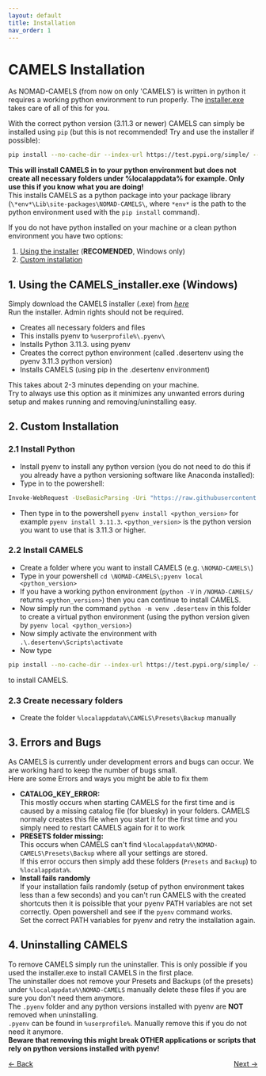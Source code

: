 ```yaml
---
layout: default
title: Installation
nav_order: 1
---
```




# CAMELS Installation

As NOMAD-CAMELS (from now on only 'CAMELS') is written in python it requires a working python environment to run properly.
The [installer.exe](#1-using-the-camels_installerexe) takes care of all of this for you.

With the correct python version (3.11.3 or newer) CAMELS can simply be installed using `pip`
(but this is not recommended! Try and use the installer if possible):
```bash
pip install --no-cache-dir --index-url https://test.pypi.org/simple/ --extra-index-url https://pypi.org/simple nomad-camels
```
**This will install CAMELS in to your python environment but does not create all necessary folders under %localappdata% for example. Only use this if you know what you are doing!**\
This installs CAMELS as a python package into your package library (`\*env*\Lib\site-packages\NOMAD-CAMELS\`, where `*env*` is the path to the python environment used with the `pip install` command).


[comment]: <> (# Installing on Windows)

If you do not have python installed on your machine or a clean python environment you have two options:
1. [Using the installer](#1-using-the-camels_installerexe) (**RECOMENDED**, Windows only)
2. [Custom installation](#2-custom-installation)


## 1. Using the CAMELS_installer.exe (Windows)
Simply download the CAMELS installer (.exe) from *[here](https://github.com/A-D-Fuchs/CAMELS_installer/blob/main/Output/NOMAD-CAMELS_installer.exe)*\
Run the installer. Admin rights should not be required. 

- Creates all necessary folders and files
- This installs pyenv to `%userprofile%\.pyenv\`
- Installs Python 3.11.3. using pyenv
- Creates the correct python environment (called .desertenv using the pyenv 3.11.3 python version)
- Installs CAMELS (using pip in the .desertenv environment)

This takes about 2-3 minutes depending on your machine.\
Try to always use this option as it minimizes any unwanted errors during setup and makes running and removing/uninstalling easy.

## 2. Custom Installation

### 2.1 Install Python

- Install pyenv to install any python version (you do not need to do this if you already have a python versioning software like Anaconda installed):
- Type in to the powershell:
```bash
Invoke-WebRequest -UseBasicParsing -Uri "https://raw.githubusercontent.com/pyenv-win/pyenv-win/master/pyenv-win/install-pyenv-win.ps1" -OutFile "./install-pyenv-win.ps1"; &"./install-pyenv-win.ps1"
```
- Then type in to the powershell `pyenv install <python_version>` for example `pyenv install 3.11.3`.
`<python_version>` is the python version you want to use that is 3.11.3 or higher.
### 2.2 Install CAMELS
- Create a folder where you want to install CAMELS (e.g. `\NOMAD-CAMELS\`)
- Type in your powershell `cd \NOMAD-CAMELS\;pyenv local <python_version> `
- If you have a working python environment (`python -V` in `/NOMAD-CAMELS/` returns `<python_version>`) then you can continue to install CAMELS.
- Now simply run the command `python -m venv .desertenv` in this folder to create a virtual python environment (using the python version given by `pyenv local <python_version>`)
- Now simply activate the environment with `.\.desertenv\Scripts\activate`
- Now type
```bash
pip install --no-cache-dir --index-url https://test.pypi.org/simple/ --extra-index-url https://pypi.org/simple nomad-camels 
```
   to install CAMELS.

### 2.3 Create necessary folders
- Create the folder `%localappdata%\CAMELS\Presets\Backup` manually

## 3. Errors and Bugs
As CAMELS is currently under development errors and bugs can occur. We are working hard to keep the number of bugs small.\
Here are some Errors and ways you might be able to fix them
- **CATALOG_KEY_ERROR:**\
This mostly occurs when starting CAMELS for the first time and is caused by a missing catalog file (for bluesky) in your folders. CAMELS normaly creates this file when you start it for the first time and you simply need to restart CAMELS again for it to work
- **PRESETS folder missing:**\
This occurs when CAMELS can't find `%localappdata%\NOMAD-CAMELS\Presets\Backup` where all your settings are stored.\
If this error occurs then simply add these folders (`Presets` and `Backup`) to `%localappdata%`.
- **Install fails randomly**\
If your installation fails randomly (setup of python environment takes less than a few seconds) and you can't run CAMELS with the created shortcuts then it is poissible that your pyenv PATH variables are not set correctly. Open powershell and  see if the `pyenv` command works.\
Set the correct PATH variables for pyenv and retry the installation again.
## 4. Uninstalling CAMELS
To remove CAMELS simply run the uninstaller. This is only possible if you used the installer.exe to install CAMELS in the first place.\
The uninstaller does not remove your Presets and Backups (of the presets) under `%localappdata%\NOMAD-CAMELS` manually delete these files if you are sure you don't need them anymore. \
The `.pyenv` folder and any python versions installed with pyenv are **NOT** removed when uninstalling.\
`.pyenv` can be found in `%userprofile%`. Manually remove this if you do not need it anymore.\
**Beware that removing this might break OTHER applications or scripts that rely on python versions installed with pyenv!**


<p style="text-align:left;">
  <span style="color: grey;">
  <a href="../index.html">&larr; Back</a>
  </span>
  <span style="float:right;">
    <a href="quick_start.html">Next &rarr;</a><br>
  </span>
</p>
